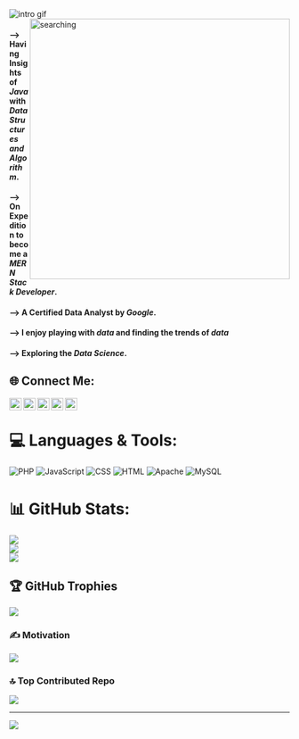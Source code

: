 <div>
	<img alt="intro gif" src="https://github.com/Rohal004/Rohal004/blob/4dddb567db18a7e794bc32d930ba622a900ef572/assests/images/i%E2%80%99m.gif">
</div>
<div>
	<img align="right" alt="searching" width="467px" src="https://github.com/images/modules/search/light2x.png" />
</div>
<h4> --> Having Insights of <em>Java</em> with <em>Data Structures and Algorithm</em>.</h4>
<h4> --> On Expedition to become a <em>MERN Stack Developer</em>.</h4>
<h4> --> A Certified Data Analyst by <em>Google</em>.</h4>
<h4> -->  I enjoy playing with <em>data</em> and finding the trends of <em>data</em> </h4>
<h4> --> Exploring the <em>Data Science</em>.</h4> 

## 🌐 Connect Me:
<html>
	<body>
	<a href="https://www.facebook.com/soonuu003">
  <img align="left" alt="Rohal's Facebook" width="22px" src="https://cdn.jsdelivr.net/npm/simple-icons@v13.9/icons/facebook.svg" />
</a>
<a href="https://www.linkedin.com/in/rohal-jamal004">
  <img align="left" alt="Rohal's Linkdein" width="22px" src="https://cdn.jsdelivr.net/npm/simple-icons@v13.9/icons/linkedin.svg" />
</a>
<a href="https://github.com/Rohal004">
  <img align="left" alt="Rohal's Github" width="22px" src="https://cdn.jsdelivr.net/npm/simple-icons@v13.9/icons/github.svg" />
</a>
<a href="https://instagram.com/rohal_0o4?igshid=OGQ5ZDc2ODk2ZA==">
  <img align="left" alt="Rohal's Kaggle" width="22px" src="https://cdn.jsdelivr.net/npm/simple-icons@13.9/icons/instagram.svg" />
</a>
<a href="rohaljamal12345@gmail.com">
  <img align="left" alt="Rohal's Kaggle" width="22px" src="https://cdn.jsdelivr.net/npm/simple-icons@13.9/icons/gmail.svg" />
</a>
		<br>
	</body>
	</html>

# 💻 Languages & Tools:
![PHP](https://img.shields.io/badge/php-%23777BB4.svg?style=for-the-badge&logo=php&logoColor=white) ![JavaScript](https://img.shields.io/badge/javascript-%23323330.svg?style=for-the-badge&logo=javascript&logoColor=%23F7DF1E) ![CSS](https://img.shields.io/badge/css3-%231572B6.svg?style=for-the-badge&logo=css3&logoColor=white) ![HTML](https://img.shields.io/badge/html5-%23E34F26.svg?style=for-the-badge&logo=html5&logoColor=white) ![Apache](https://img.shields.io/badge/apache-%23D42029.svg?style=for-the-badge&logo=apache&logoColor=white) ![MySQL](https://img.shields.io/badge/mysql-%2300f.svg?style=for-the-badge&logo=mysql&logoColor=white) 
# 📊 GitHub Stats:
![](https://github-readme-stats.vercel.app/api?username=Rohal004&theme=tokyonight&hide_border=false&include_all_commits=false&count_private=false)<br/>
![](https://github-readme-streak-stats.herokuapp.com/?user=Rohal004&theme=tokyonight&hide_border=false)<br/>
![](https://github-readme-stats.vercel.app/api/top-langs/?username=Rohal004&theme=tokyonight&hide_border=false&include_all_commits=false&count_private=false&layout=compact)

## 🏆 GitHub Trophies
![](https://github-profile-trophy.vercel.app/?username=Rohal004&theme=radical&no-frame=false=true&margin-w=4)

### ✍️ Motivation
![](https://quotes-github-readme.vercel.app/api?type=horizontal&theme=radical)

### 🔝 Top Contributed Repo
![](https://github-contributor-stats.vercel.app/api?username=Rohal004&limit=5&theme=dark&combine_all_yearly_contributions=true)

---
[![](https://visitcount.itsvg.in/api?id=Rohal004&icon=0&color=0)](https://visitcount.itsvg.in)

<!-- Proudly created with GPRM ( https://gprm.itsvg.in ) -->
